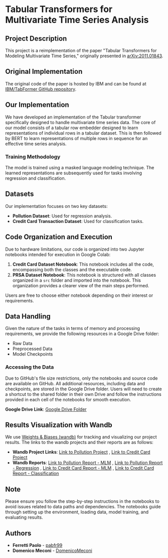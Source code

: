 # Tabular Transformers for Multivariate Time Series Analysis

## Project Description
This project is a reimplementation of the paper "Tabular Transformers for Modeling Multivariate Time Series," originally presented in [arXiv:2011.01843](https://arxiv.org/abs/2011.01843).

## Original Implementation
The original code of the paper is hosted by IBM and can be found at [IBM/TabFormer GitHub repository](https://github.com/IBM/TabFormer).

## Our Implementation
We have developed an implementation of the Tabular transformer specifically designed to handle multivariate time series data. The core of our model consists of a tabular row embedder designed to learn representations of individual rows in a tabular dataset. This is then followed by BERT to learn representations of multiple rows in sequence for an effective time series analysis.

### Training Methodology
The model is trained using a masked language modeling technique. The learned representations are subsequently used for tasks involving regression and classification.

## Datasets
Our implementation focuses on two key datasets:
- **Pollution Dataset**: Used for regression analysis.
- **Credit Card Transaction Dataset**: Used for classification tasks.

## Code Organization and Execution
Due to hardware limitations, our code is organized into two Jupyter notebooks intended for execution in Google Colab:

1. **Credit Card Dataset Notebook**: This notebook includes all the code, encompassing both the classes and the executable code.
2. **PRSA Dataset Notebook**: This notebook is structured with all classes organized in a `src` folder and imported into the notebook. This organization provides a clearer view of the main steps performed.

Users are free to choose either notebook depending on their interest or requirements.

## Data Handling
Given the nature of the tasks in terms of memory and processing requirements, we provide the following resources in a Google Drive folder:
- Raw Data
- Preprocessed Data
- Model Checkpoints

### Accessing the Data
Due to GitHub's file size restrictions, only the notebooks and source code are available on GitHub. All additional resources, including data and checkpoints, are stored in the Google Drive folder. Users will need to create a shortcut to the shared folder in their own Drive and follow the instructions provided in each cell of the notebooks for smooth execution.

**Google Drive Link**: [Google Drive Folder](https://drive.google.com/drive/folders/185vO0N18bxc9-Ad6nsoC-7oAwqQJc2Ek?usp=sharing)

## Results Visualization with Wandb
We use [Weights & Biases (wandb)](https://wandb.ai/) for tracking and visualizing our project results. The links to the wandb projects and their reports are as follows:
- **Wandb Project Links**: [Link to Pollution Project](https://wandb.ai/neural-network-tab-bert/PRSATabBert?workspace=user-ferretti-2039579) , [Link to Credit Card Project](https://wandb.ai/neural-network-tab-bert/CreditTabBert?workspace=user-ferretti-2039579)
- **Wandb Reports**: [Link to Pollution Report - MLM](https://wandb.ai/neural-network-tab-bert/PRSATabBert/reports/Tabular-Transformers-for-Modeling-Multivariate-Time-Series-MLM--Vmlldzo2NTA5MjM5?accessToken=e5it5rmkysozeqxfdwjm5a37ftqvh7mxylyajn0bih10lgqkos3qkk95ap65h58a) , [Link to Pollution Report - Regression](https://wandb.ai/neural-network-tab-bert/PRSATabBert/reports/Tabular-Transformers-for-Modeling-Multivariate-Time-Series-Regression--Vmlldzo2NTA5MjE5?accessToken=v9jycb1bkitn01t3jafqyapcjdxovucpxwpb56wz7wxpo10vjzw14vreixnqnvig) , [Link to Credit Card Report - MLM](https://wandb.ai/neural-network-tab-bert/CreditTabBert/reports/Tabular-Transformers-for-Modeling-Multivariate-Time-Series-MLM--Vmlldzo2NTEyNDIy) , [Link to Credit Card Report - Classification](https://wandb.ai/neural-network-tab-bert/CreditTabBert/reports/Tabular-Transformers-for-Modeling-Multivariate-Time-Series-CLASSIFICATION--Vmlldzo2NTEyNzAw)

## Note
Please ensure you follow the step-by-step instructions in the notebooks to avoid issues related to data paths and dependencies. The notebooks guide through setting up the environment, loading data, model training, and evaluating results.

## Authors
 * **Ferretti Paolo** - [pabfr99](https://github.com/pabfr99)  
 * **Domenico Meconi** -  [DomenicoMeconi](https://github.com/DomenicoMeconi)  


